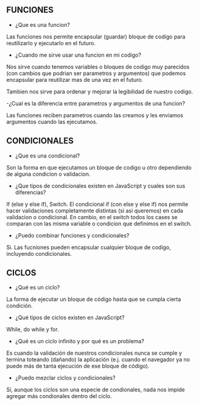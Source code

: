 ## FUNCIONES

- ¿Que es una funcion?

Las funciones nos permite encapsular (guardar) bloque de codigo para reutilizarlo
y ejecutarlo en el futuro.

- ¿Cuando me sirve usar una funcion en mi codigo?

Nos sirve cuando tenemos variables o bloques de codigo muy parecidos (con cambios que podrian ser parametros y argumentos) que podemos encapsular para reutilizar mas de una vez en el futuro.

Tambien nos sirve para ordenar y mejorar la legibilidad de nuestro codigo.

-¿Cual es la diferencia entre parametros y argumentos de una funcion?

Las funciones reciben parametros cuando las creamos y les enviamos argumentos cuando las ejecutamos. 

## CONDICIONALES 

- ¿Que es una condicional?

Son la forma en que ejecutamos un bloque de codigo u otro dependiendo de alguna condicion o validacion.

- ¿Que tipos de condicionales existen en JavaScript y cuales son sus diferencias?

If (else y else if), Switch.
El condicional if (con else y else if) nos permite hacer validaciones completamente distintas (si asi queremos) en cada validacion o condicional. En cambio, en el switch todos los cases se comparan con las misma variable o condicion que definimos en el switch.

- ¿Puedo combinar funciones y condicionales?

Si. Las fucniones pueden encapsular cualquier bloque de codigo, incluyendo condicionales. 

## CICLOS

- ¿Qué es un ciclo?

La forma de ejecutar un bloque de código hasta que se cumpla cierta condición.

- ¿Qué tipos de ciclos existen en JavaScript?

While, do while y for.

- ¿Qué es un ciclo infinito y por qué es un problema?

Es cuando la validación de nuestros condicionales nunca se cumple y termina toteando (dañando) la aplicación (e.j. cuando el navegador ya no puede más de tanta ejecución de ese bloque de código).

- ¿Puedo mezclar ciclos y condicionales?

Sí, aunque los ciclos son una especie de condionales, nada nos impide agregar más condionales dentro del ciclo.